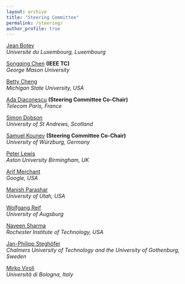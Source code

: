 ```yaml
---
layout: archive
title: "Steering Committee"
permalink: /steering/
author_profile: true
---
```


[Jean Botev](https://wwwfr.uni.lu/recherche/fstc/computer_science_and_communications_research_unit/membres/jean_botev)  
 *Université du Luxembourg, Luxembourg*
 
[Songqing Chen](https://cs.gmu.edu/~sqchen/) **(IEEE TC)**  
 *George Mason University*

[Betty Cheng](http://www.cse.msu.edu/~chengb/)  
 *Michigan State University, USA*
 
[Ada Diaconescu](http://adadiaconescu.there-you-are.com/) **(Steering Committee Co-Chair)**  
 *Telecom Paris, France*

[Simon Dobson](https://www.cs.st-andrews.ac.uk/directory/person?id=sd)  
 *University of St Andrews, Scotland*
 
[Samuel Kounev](http://go.uni-wuerzburg.de/kounev) **(Steering Committee Co-Chair)**  
 *University of Würzburg, Germany*

[Peter Lewis](https://www2.aston.ac.uk/eas/staff/a-z/dr-peter-lewis)  
 *Aston University Birmingham, UK*

[Arif Merchant](https://ai.google/research/people/author57990/)  
 *Google, USA* 

[Manish Parashar](http://manishparashar.org/)  
 *University of Utah, USA*
 
[Wolfgang Reif](https://www.informatik.uni-augsburg.de/de/lehrstuehle/swt/se/staff/reif/)  
 *University of Augsburg*

[Naveen Sharma](https://www.rit.edu/directory/nxsvse-naveen-sharma)  
 *Rochester Institute of Technology, USA*

[Jan-Philipp Steghöfer](https://www.chalmers.se/en/staff/Pages/jan-philipp-steghofer.aspx)  
 *Chalmers University of Technology and the University of Gothenburg, Sweden*

[Mirko Viroli](https://www.unibo.it/sitoweb/mirko.viroli)  
 *Università di Bologna, Italy*


